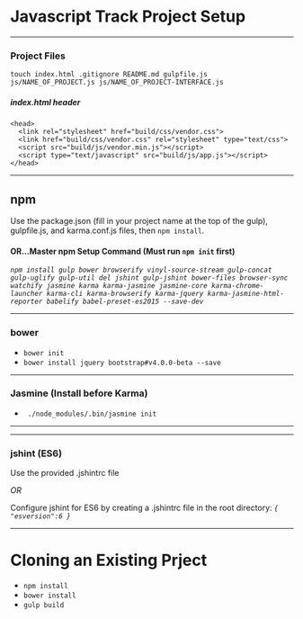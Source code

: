 # Javascript Track Project Setup
___
### Project Files
`touch index.html .gitignore README.md gulpfile.js js/NAME_OF_PROJECT.js js/NAME_OF_PROJECT-INTERFACE.js`

##### index.html header
```
<head>
  <link rel="stylesheet" href="build/css/vendor.css">
  <link href="build/css/vendor.css" rel="stylesheet" type="text/css">
  <script src="build/js/vendor.min.js"></script>
  <script type="text/javascript" src="build/js/app.js"></script>
</head>
```
___
## npm
Use the package.json (fill in your project name at the top of the gulp), gulpfile.js, and karma.conf.js files, then `npm install`.

#### OR...Master npm Setup Command (Must run `npm init` first)
_`npm install gulp bower browserify vinyl-source-stream gulp-concat gulp-uglify gulp-util del jshint gulp-jshint bower-files browser-sync watchify jasmine karma karma-jasmine jasmine-core karma-chrome-launcher karma-cli karma-browserify karma-jquery karma-jasmine-html-reporter babelify babel-preset-es2015 --save-dev`_
___
### bower
* `bower init`
* `bower install jquery bootstrap#v4.0.0-beta --save`
___
### Jasmine (Install before Karma)
* ` ./node_modules/.bin/jasmine init`
___

<!-- ### gulp stuff
* Make sure the backend js has corresponding exports at the bottom of the file (ex. `exports.module_NameModule = Module_Name;`)
* Make sure the frontend js has corresponding requires at the top of the file (ex. `var ComputerPlayer = require('./../js/pig.js').computerPlayerModule;`)
* Run `gulp build` before you fire up the browser. -->
___
### jshint (ES6)
Use the provided .jshintrc file

_OR_

Configure jshint for ES6 by creating a .jshintrc file in the root directory:
_`{ "esversion":6 }`_
___
# Cloning an Existing Prject

* `npm install`
* `bower install`
* `gulp build`
